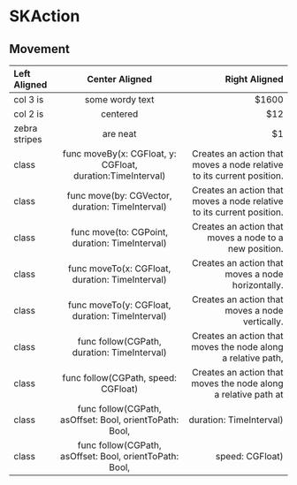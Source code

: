 # SKAction  
## Movement  

| Left Aligned  | Center Aligned  | Right Aligned |
|:------------- |:---------------:| -------------:|
| col 3 is      | some wordy text |         $1600 |
| col 2 is      | centered        |           $12 |
| zebra stripes | are neat        |            $1 |
|class|func moveBy(x: CGFloat, y: CGFloat, duration:TimeInterval)|Creates an action that moves a node relative to its current position.|
|class|func move(by: CGVector, duration: TimeInterval)|Creates an action that moves a node relative to its current position.|
|class|func move(to: CGPoint, duration: TimeInterval)|Creates an action that moves a node to a new position.|
|class|func moveTo(x: CGFloat, duration: TimeInterval)|Creates an action that moves a node horizontally.|
|class|func moveTo(y: CGFloat, duration: TimeInterval)|Creates an action that moves a node vertically.|
|class|func follow(CGPath, duration: TimeInterval)	|Creates an action that moves the node along a relative path,|orienting the node to the path.|
|class|func follow(CGPath, speed: CGFloat)	|Creates an action that moves the node along a relative path at|a specified speed, orienting the node to the path.|
|class|func follow(CGPath, asOffset: Bool, orientToPath: Bool,|duration: TimeInterval)	|Creates an action that moves the node along a path.|
|class|func follow(CGPath, asOffset: Bool, orientToPath: Bool,|speed: CGFloat)	|Creates an action that moves the node at a specified speed|along a path.|